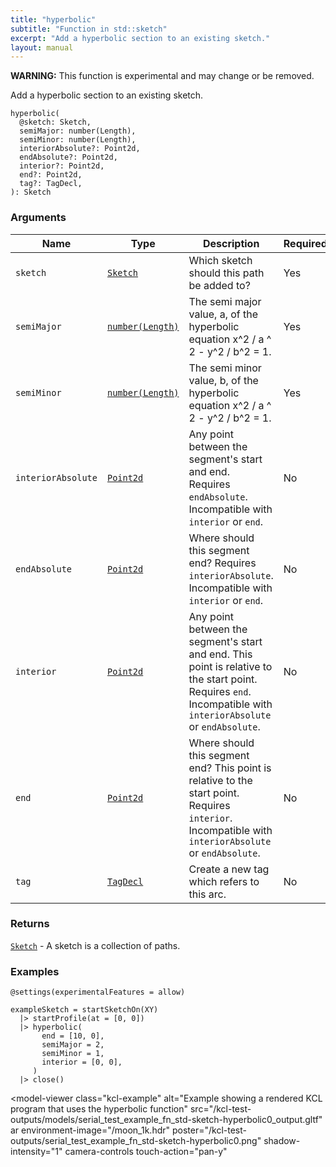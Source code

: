 ```yaml
---
title: "hyperbolic"
subtitle: "Function in std::sketch"
excerpt: "Add a hyperbolic section to an existing sketch."
layout: manual
---
```


**WARNING:** This function is experimental and may change or be removed.

Add a hyperbolic section to an existing sketch.

```kcl
hyperbolic(
  @sketch: Sketch,
  semiMajor: number(Length),
  semiMinor: number(Length),
  interiorAbsolute?: Point2d,
  endAbsolute?: Point2d,
  interior?: Point2d,
  end?: Point2d,
  tag?: TagDecl,
): Sketch
```



### Arguments

| Name | Type | Description | Required |
|----------|------|-------------|----------|
| `sketch` | [`Sketch`](/docs/kcl-std/types/std-types-Sketch) | Which sketch should this path be added to? | Yes |
| `semiMajor` | [`number(Length)`](/docs/kcl-std/types/std-types-number) | The semi major value, a, of the hyperbolic equation x^2 / a ^ 2 - y^2 / b^2 = 1. | Yes |
| `semiMinor` | [`number(Length)`](/docs/kcl-std/types/std-types-number) | The semi minor value, b, of the hyperbolic equation x^2 / a ^ 2 - y^2 / b^2 = 1. | Yes |
| `interiorAbsolute` | [`Point2d`](/docs/kcl-std/types/std-types-Point2d) | Any point between the segment's start and end. Requires `endAbsolute`. Incompatible with `interior` or `end`. | No |
| `endAbsolute` | [`Point2d`](/docs/kcl-std/types/std-types-Point2d) | Where should this segment end? Requires `interiorAbsolute`. Incompatible with `interior` or `end`. | No |
| `interior` | [`Point2d`](/docs/kcl-std/types/std-types-Point2d) | Any point between the segment's start and end. This point is relative to the start point. Requires `end`. Incompatible with `interiorAbsolute` or `endAbsolute`. | No |
| `end` | [`Point2d`](/docs/kcl-std/types/std-types-Point2d) | Where should this segment end? This point is relative to the start point. Requires `interior`. Incompatible with `interiorAbsolute` or `endAbsolute`. | No |
| `tag` | [`TagDecl`](/docs/kcl-std/types/std-types-TagDecl) | Create a new tag which refers to this arc. | No |

### Returns

[`Sketch`](/docs/kcl-std/types/std-types-Sketch) - A sketch is a collection of paths.


### Examples

```kcl
@settings(experimentalFeatures = allow)

exampleSketch = startSketchOn(XY)
  |> startProfile(at = [0, 0])
  |> hyperbolic(
       end = [10, 0],
       semiMajor = 2,
       semiMinor = 1,
       interior = [0, 0],
     )
  |> close()

```


<model-viewer
  class="kcl-example"
  alt="Example showing a rendered KCL program that uses the hyperbolic function"
  src="/kcl-test-outputs/models/serial_test_example_fn_std-sketch-hyperbolic0_output.gltf"
  ar
  environment-image="/moon_1k.hdr"
  poster="/kcl-test-outputs/serial_test_example_fn_std-sketch-hyperbolic0.png"
  shadow-intensity="1"
  camera-controls
  touch-action="pan-y"
>
</model-viewer>



